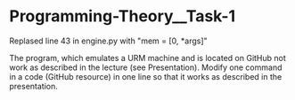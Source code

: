 # Programming-Theory__Task-1
Replased line 43 in engine.py with "mem = [0, *args]"

The program, which emulates a URM machine and is located on GitHub not work
as described in the lecture (see Presentation).
Modify one command in a code (GitHub resource) in one line so that it works as
described in the presentation.

